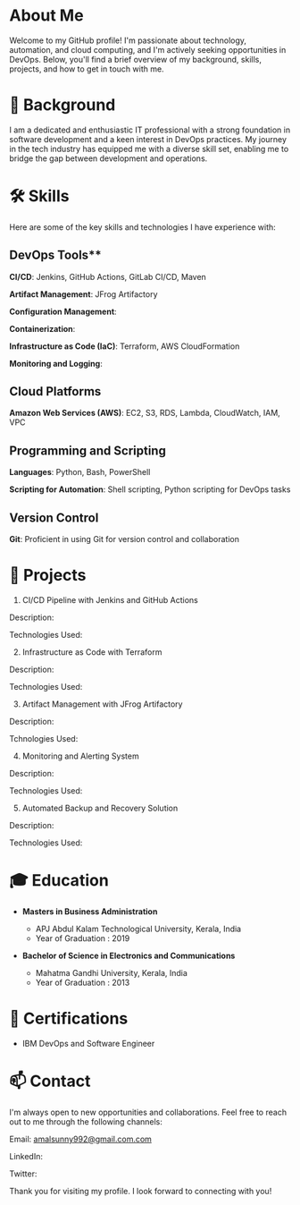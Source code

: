 # About Me
Welcome to my GitHub profile! I'm passionate about technology, automation, and cloud computing, and I'm actively seeking opportunities in DevOps. 
Below, you'll find a brief overview of my background, skills, projects, and how to get in touch with me.

# 🚀 Background
I am a dedicated and enthusiastic IT professional with a strong foundation in software development and a keen interest in DevOps practices.
My journey in the tech industry has equipped me with a diverse skill set, enabling me to bridge the gap between development and operations.

# 🛠️ Skills

Here are some of the key skills and technologies I have experience with:

## DevOps Tools**

**CI/CD**: Jenkins, GitHub Actions, GitLab CI/CD, Maven

**Artifact Management**: JFrog Artifactory 

**Configuration Management**: 

**Containerization**: 

**Infrastructure as Code (IaC)**: Terraform, AWS CloudFormation

**Monitoring and Logging**: 

## Cloud Platforms

**Amazon Web Services (AWS)**: EC2, S3, RDS, Lambda, CloudWatch, IAM, VPC

## Programming and Scripting

**Languages**: Python, Bash, PowerShell

**Scripting for Automation**: Shell scripting, Python scripting for DevOps tasks

## Version Control

**Git**: Proficient in using Git for version control and collaboration

# 🌟 Projects

1. CI/CD Pipeline with Jenkins and GitHub Actions

Description: 

Technologies Used: 

2. Infrastructure as Code with Terraform

Description: 

Technologies Used: 

3. Artifact Management with JFrog Artifactory

Description: 

Tchnologies Used: 

4. Monitoring and Alerting System

Description: 

Technologies Used: 

5. Automated Backup and Recovery Solution

Description: 

Technologies Used: 

# 🎓 Education

* **Masters in Business Administration**
  - APJ Abdul Kalam Technological University, Kerala, India
  - Year of Graduation : 2019

* **Bachelor of Science in Electronics and Communications**
  - Mahatma Gandhi University, Kerala, India
  - Year of Graduation : 2013

# 📜 Certifications

- IBM DevOps and Software Engineer

# 📫 Contact
I'm always open to new opportunities and collaborations. Feel free to reach out to me through the following channels:

Email: amalsunny992@gmail.com.com

LinkedIn: 

Twitter: 

Thank you for visiting my profile. I look forward to connecting with you!
